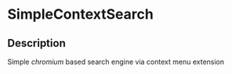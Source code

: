 # SimpleContextSearch

## Description

Simple <i>chromium</i> based search engine via context menu extension
